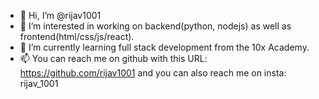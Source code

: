- 👋 Hi, I’m @rijav1001
- 👀 I’m interested in working on backend(python, nodejs) as well as frontend(html/css/js/react).
- 🌱 I’m currently learning full stack development from the 10x Academy.
- 📫 You can reach me on github with this URL: https://github.com/rijav1001 and you can also reach me on insta: rijav_1001
<!---
rijav1001/rijav1001 is a ✨ special ✨ repository because its `README.md` (this file) appears on your GitHub profile.
You can click the Preview link to take a look at your changes.
--->
